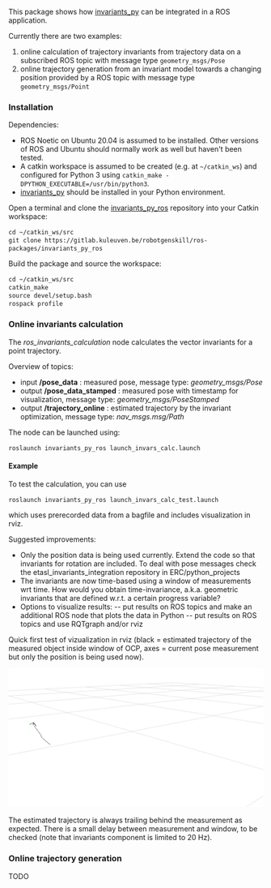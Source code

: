 This package shows how [invariants_py](https://github.com/trajectory-invariants/invariants_py) can be integrated in a ROS application.

Currently there are two examples:

1. online calculation of trajectory invariants from trajectory data on a subscribed ROS topic with message type `geometry_msgs/Pose`
1. online trajectory generation from an invariant model towards a changing position provided by a ROS topic with message type `geometry_msgs/Point`

### Installation

Dependencies:

- ROS Noetic on Ubuntu 20.04 is assumed to be installed. Other versions of ROS and Ubuntu should normally work as well but haven't been tested. 
- A catkin workspace is assumed to be created (e.g. at `~/catkin_ws`) and configured for Python 3 using `catkin_make -DPYTHON_EXECUTABLE=/usr/bin/python3`.
- [invariants_py](https://github.com/trajectory-invariants/invariants_py) should be installed in your Python environment.

Open a terminal and clone the [invariants_py_ros](https://gitlab.kuleuven.be/robotgenskill/ros-packages/invariants_py_ros) repository into your Catkin workspace:
```shell
cd ~/catkin_ws/src
git clone https://gitlab.kuleuven.be/robotgenskill/ros-packages/invariants_py_ros
```

Build the package and source the workspace:
```shell
cd ~/catkin_ws/src
catkin_make
source devel/setup.bash
rospack profile
```

### Online invariants calculation

The _ros_invariants_calculation_ node calculates the vector invariants for a point trajectory.

Overview of topics:
- input **/pose_data** : measured pose, message type: _geometry_msgs/Pose_
- output **/pose_data_stamped** : measured pose with timestamp for visualization, message type: _geometry_msgs/PoseStamped_
- output **/trajectory_online** : estimated trajectory by the invariant optimization,  message type: _nav_msgs.msg/Path_

The node can be launched using:

```shell
roslaunch invariants_py_ros launch_invars_calc.launch
```

#### Example 

To test the calculation, you can use

```shell
roslaunch invariants_py_ros launch_invars_calc_test.launch
```

which uses prerecorded data from a bagfile and includes visualization in rviz.

Suggested improvements:

- Only the position data is being used currently. Extend the code so that invariants for rotation are included. To deal with pose messages check the etasl_invariants_integration repository in ERC/python_projects
- The invariants are now time-based using a window of measurements wrt time. How would you obtain time-invariance, a.k.a. geometric invariants that are defined w.r.t. a certain progress variable? 
- Options to visualize results:
-- put results on ROS topics and make an additional ROS node that plots the data in Python
-- put results on ROS topics and use RQTgraph and/or rviz

Quick first test of vizualization in rviz (black = estimated trajectory of the measured object inside window of OCP, axes = current pose measurement but only the position is being used now).

![screenshot rviz](data/screenshot_rviz_trajectory.png)

The estimated trajectory is always trailing behind the measurement as expected. There is a small delay between measurement and window, to be checked (note that invariants component is limited to 20 Hz).

### Online trajectory generation

TODO
